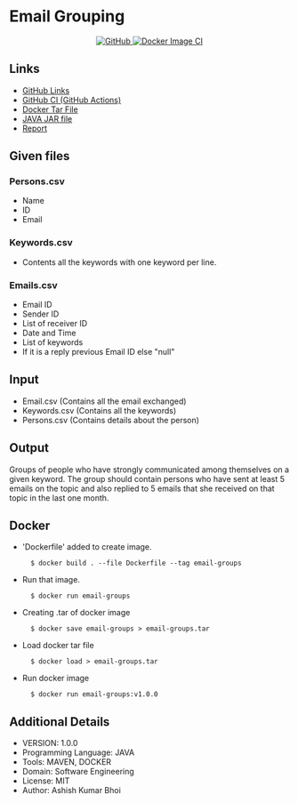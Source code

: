 # Email Grouping #

<div align="center">
<a href="https://github.com/AshishBhoi/EmailGroups-IITDH/blob/master/LICENSE"><img src="https://img.shields.io/github/license/AshishBhoi/EmailGroups-IITDH" alt="GitHub" />  </a>
<a href="https://github.com/AshishBhoi/EmailGroups-IITDH/actions?query=workflow%3A%22Docker+Image+CI%22"><img src="https://github.com/AshishBhoi/EmailGroups-IITDH/workflows/Docker%20Image%20CI/badge.svg" alt="Docker Image CI" /></a>
</div>

## Links ##

- [GitHub Links](https://github.com/AshishBhoi/EmailGroups-IITDH)
- [GitHub CI (GitHub Actions)](https://github.com/AshishBhoi/EmailGroups-IITDH/actions?query=workflow%3A%22Docker+Image+CI%22)
- [Docker Tar File](https://github.com/AshishBhoi/EmailGroups-IITDH/releases/download/v1.0.0/email-groups.tar)
- [JAVA JAR file](https://github.com/AshishBhoi/EmailGroups-IITDH/releases/download/v1.0.0/EmailGroup-1.0-SNAPSHOT.jar)
- [Report](http://gitlab.iitdh.ac.in/160010017/email-groups/uploads/6641f92874fb23b3e4be54494f13d218/EmailGroups.pdf)

## Given files ##

### Persons.csv ###

- Name
- ID
- Email

### Keywords.csv ###

- Contents all the keywords with one keyword per line.

### Emails.csv ###

- Email ID
- Sender ID
- List of receiver ID
- Date and Time
- List of keywords
- If it is a reply previous Email ID else "null"

## Input ##

- Email.csv (Contains all the email exchanged)
- Keywords.csv (Contains all the keywords)
- Persons.csv (Contains details about the person)

## Output ##

Groups of people who have strongly communicated among themselves on a given keyword.
The group should contain persons who have sent at least 5 emails on the topic and also replied to 5 emails that she received on that topic in the last one month.

## Docker ##

- 'Dockerfile' added to create image.

        $ docker build . --file Dockerfile --tag email-groups
- Run that image.

        $ docker run email-groups
- Creating .tar of docker image

        $ docker save email-groups > email-groups.tar
    
- Load docker tar file

        $ docker load > email-groups.tar
    
- Run docker image

        $ docker run email-groups:v1.0.0

## Additional Details ##

- VERSION: 1.0.0
- Programming Language: JAVA
- Tools: MAVEN, DOCKER
- Domain: Software Engineering
- License: MIT
- Author: Ashish Kumar Bhoi
